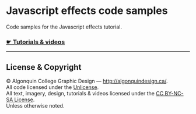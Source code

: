 # Javascript effects code samples

Code samples for the Javascript effects tutorial.

### [☛ Tutorials & videos](http://learn-the-web.algonquindesign.ca/topics/javascript-effects/)

---

## License & Copyright

© Algonquin College Graphic Design — <http://algonquindesign.ca/>.<br>
All code licensed under the [Unlicense](UNLICENSE).<br>
All text, imagery, design, tutorials & videos licensed under the [CC BY-NC-SA License](http://creativecommons.org/licenses/by-nc-sa/4.0/).<br>
Unless otherwise noted.
